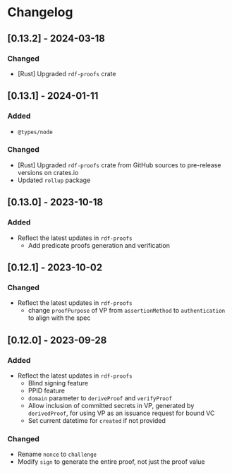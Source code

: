 # Changelog

## [0.13.2] - 2024-03-18

### Changed

- [Rust] Upgraded `rdf-proofs` crate

## [0.13.1] - 2024-01-11

### Added

- `@types/node`

### Changed

- [Rust] Upgraded `rdf-proofs` crate from GitHub sources to pre-release versions on crates.io
- Updated `rollup` package

## [0.13.0] - 2023-10-18

### Added

- Reflect the latest updates in `rdf-proofs`
  - Add predicate proofs generation and verification

## [0.12.1] - 2023-10-02

### Changed

- Reflect the latest updates in `rdf-proofs`
  - change `proofPurpose` of VP from `assertionMethod` to `authentication` to align with the spec

## [0.12.0] - 2023-09-28

### Added

- Reflect the latest updates in `rdf-proofs`
  - Blind signing feature
  - PPID feature
  - `domain` parameter to `deriveProof` and `verifyProof`
  - Allow inclusion of committed secrets in VP, generated by `derivedProof`, for using VP as an issuance request for bound VC
  - Set current datetime for `created` if not provided

### Changed

- Rename `nonce` to `challenge`
- Modify `sign` to generate the entire proof, not just the proof value
